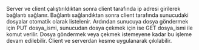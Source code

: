Server ve client çalıştırıldıktan sonra client tarafında ip adresi girilerek bağlantı sağlanır. Bağlantı sağlandıktan sonra client tarafında sunucudaki dosyalar otomatik olarak listelenir.
Ardından sunucuya dosya göndermek için PUT dosya_ismi, sunucudan dosya çekmek için ise GET dosya_ismi ile komut verilir.
Dosya göndermek veya çekmek istemeyene kadar bu işleme devam edilebilir. Client ve serverdan kesme uygulanarak çıkılabilir.
